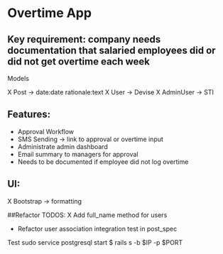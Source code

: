 # Overtime App

## Key requirement: company needs documentation that salaried employees did or did not get overtime each week
Models

X Post -> date:date rationale:text
X User -> Devise
X AdminUser -> STI

## Features:
- Approval Workflow
- SMS Sending -> link to approval or overtime input
- Administrate admin dashboard
- Email summary to managers for approval
- Needs to be documented if employee did not log overtime

## UI:
X Bootstrap -> formatting

##Refactor TODOS:
X Add full_name method for users
- Refactor user association integration test in post_spec
 

Test
sudo service postgresql start
 $ rails s -b $IP -p $PORT
